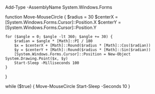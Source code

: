 Add-Type -AssemblyName System.Windows.Forms

function Move-MouseCircle {
    $radius = 30
    $centerX = [System.Windows.Forms.Cursor]::Position.X
    $centerY = [System.Windows.Forms.Cursor]::Position.Y

    for ($angle = 0; $angle -lt 360; $angle += 30) {
        $radian = $angle * [Math]::PI / 180
        $x = $centerX + [Math]::Round($radius * [Math]::Cos($radian))
        $y = $centerY + [Math]::Round($radius * [Math]::Sin($radian))
        [System.Windows.Forms.Cursor]::Position = New-Object System.Drawing.Point($x, $y)
        Start-Sleep -Milliseconds 100
    }
}

while ($true) {
    Move-MouseCircle
    Start-Sleep -Seconds 10
}
